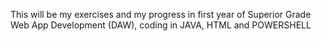 This will be my exercises and my progress in first year of Superior Grade Web App Development (DAW), coding in JAVA, HTML and POWERSHELL
